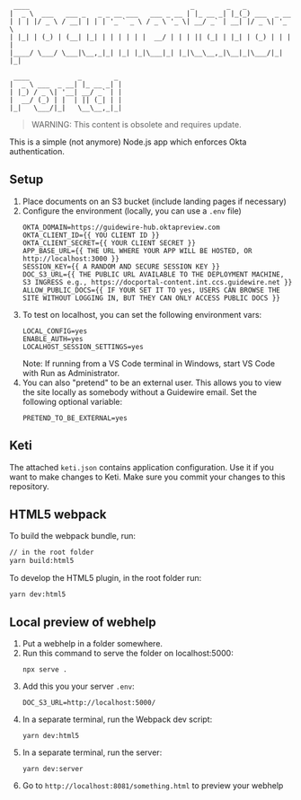 ```
 ____                                        _        _   _
|  _ \  ___   ___ _   _ _ __ ___   ___ _ __ | |_ __ _| |_(_) ___  _ __
| | | |/ _ \ / __| | | | '_ ` _ \ / _ \ '_ \| __/ _` | __| |/ _ \| '_ \
| |_| | (_) | (__| |_| | | | | | |  __/ | | | || (_| | |_| | (_) | | | |
|____/ \___/ \___|\__,_|_| |_| |_|\___|_| |_|\__\__,_|\__|_|\___/|_| |_|

 ____            _        _
|  _ \ ___  _ __| |_ __ _| |
| |_) / _ \| '__| __/ _` | |
|  __/ (_) | |  | || (_| | |
|_|   \___/|_|   \__\__,_|_|
```

> WARNING: This content is obsolete and requires update.

This is a simple (not anymore) Node.js app which enforces Okta authentication.

## Setup

1. Place documents on an S3 bucket (include landing pages if necessary)
2. Configure the environment (locally, you can use a `.env` file)
   ```
   OKTA_DOMAIN=https://guidewire-hub.oktapreview.com
   OKTA_CLIENT_ID={{ YOU CLIENT ID }}
   OKTA_CLIENT_SECRET={{ YOUR CLIENT SECRET }}
   APP_BASE_URL={{ THE URL WHERE YOUR APP WILL BE HOSTED, OR http://localhost:3000 }}
   SESSION_KEY={{ A RANDOM AND SECURE SESSION KEY }}
   DOC_S3_URL={{ THE PUBLIC URL AVAILABLE TO THE DEPLOYMENT MACHINE, S3 INGRESS e.g., https://docportal-content.int.ccs.guidewire.net }}
   ALLOW_PUBLIC_DOCS={{ IF YOUR SET IT TO yes, USERS CAN BROWSE THE SITE WITHOUT LOGGING IN, BUT THEY CAN ONLY ACCESS PUBLIC DOCS }}
   ```
3. To test on localhost, you can set the following environment vars:
   ```
   LOCAL_CONFIG=yes
   ENABLE_AUTH=yes
   LOCALHOST_SESSION_SETTINGS=yes
   ```
   Note: If running from a VS Code terminal in Windows, start VS Code with Run
   as Administrator.
4. You can also "pretend" to be an external user. This allows you to view the
   site locally as somebody without a Guidewire email. Set the following
   optional variable:
   ```
   PRETEND_TO_BE_EXTERNAL=yes
   ```

## Keti

The attached `keti.json` contains application configuration. Use it if you want
to make changes to Keti. Make sure you commit your changes to this repository.

## HTML5 webpack

To build the webpack bundle, run:

```bash
// in the root folder
yarn build:html5
```

To develop the HTML5 plugin, in the root folder run:

```
yarn dev:html5
```

## Local preview of webhelp

1. Put a webhelp in a folder somewhere.
1. Run this command to serve the folder on localhost:5000:
   ```
   npx serve .
   ```
1. Add this you your server `.env`:
   ```
   DOC_S3_URL=http://localhost:5000/
   ```
1. In a separate terminal, run the Webpack dev script:
   ```
   yarn dev:html5
   ```
1. In a separate terminal, run the server:
   ```
   yarn dev:server
   ```
1. Go to `http://localhost:8081/something.html` to preview your webhelp

